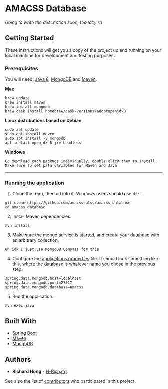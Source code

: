# AMACSS Database

_Going to write the description soon, too lazy rn_

## Getting Started

These instructions will get you a copy of the project up and running on your local machine for development and testing purposes.

### Prerequisites

You will need: [Java 8](https://www.oracle.com/technetwork/java/javase/overview/java8-2100321.html), [MongoDB](https://www.mongodb.com/)
and [Maven](https://maven.apache.org/).

**Mac**

```
brew update
brew install maven
brew install mongodb
brew cask install homebrew/cask-versions/adoptopenjdk8
```

**Linux distributions based on Debian**

```
sudo apt update
sudo apt install maven
sudo apt install -y mongodb
apt install openjdk-8-jre-headless
```

**Windows**

```
Go download each package individually, double click them to install. Make sure to set path variables for Maven and Java
```

---

### Running the application

1. Clone the repo, then cd into it. Windows users should use `dir`.

```
git clone https://github.com/amacss-utsc/amacss_database
cd amacss_database
```

2. Install Maven dependencies.

```
mvn install
```

3. Make sure the mongo service is started, and create your database with an arbitrary collection.

```
Uh idk I just use MongoDB Compass for this
```

4. Configure the [applications.properties](https://github.com/amacss-utsc/amacss_database/blob/master/src/main/resources/application.properties) file.
It should look something like this, where the database is whatever name you chose in the previous step.

```
spring.data.mongodb.host=localhost
spring.data.mongodb.port=27017
spring.data.mongodb.database=amacss
```

5. Run the application.

```
mvn exec:java
```

## Built With

* [Spring Boot](https://spring.io/projects/spring-boot)
* [Maven](https://maven.apache.org/)
* [MongoDB](https://www.mongodb.com/)

## Authors

* **Richard Hong** - [H-Richard](https://github.com/H-Richard)

See also the list of [contributors](https://github.com/amacss-utsc/amacss_database/contributors) who participated in this project.
